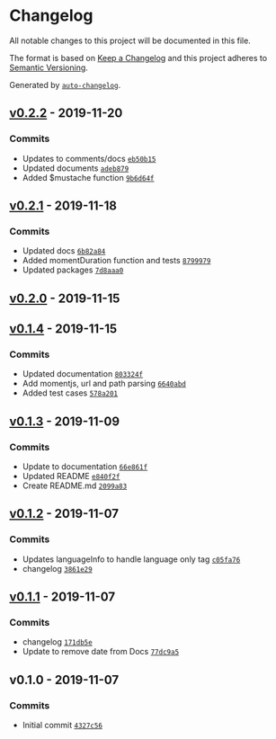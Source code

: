 # Changelog

All notable changes to this project will be documented in this file.

The format is based on [Keep a Changelog](https://keepachangelog.com/en/1.0.0/)
and this project adheres to [Semantic Versioning](https://semver.org/spec/v2.0.0.html).

Generated by [`auto-changelog`](https://github.com/CookPete/auto-changelog).

## [v0.2.2](https://github.com/martinholden-skillsoft/jsonata-extended/compare/v0.2.1...v0.2.2) - 2019-11-20

### Commits

- Updates to comments/docs [`eb50b15`](https://github.com/martinholden-skillsoft/jsonata-extended/commit/eb50b15239b9c5bd6f221d9f7bcb2824697c5767)
- Updated documents [`adeb879`](https://github.com/martinholden-skillsoft/jsonata-extended/commit/adeb87960e42c9176f7172c5de9635acfab82981)
- Added $mustache function [`9b6d64f`](https://github.com/martinholden-skillsoft/jsonata-extended/commit/9b6d64f975bc327f3bb300920b19598912033ae8)

## [v0.2.1](https://github.com/martinholden-skillsoft/jsonata-extended/compare/v0.2.0...v0.2.1) - 2019-11-18

### Commits

- Updated docs [`6b82a84`](https://github.com/martinholden-skillsoft/jsonata-extended/commit/6b82a84dc1073512b6da1fc9b192390c50b194fa)
- Added momentDuration function and tests [`8799979`](https://github.com/martinholden-skillsoft/jsonata-extended/commit/8799979fb8cdd625b6f6601c365385ce0ad944ec)
- Updated packages [`7d8aaa0`](https://github.com/martinholden-skillsoft/jsonata-extended/commit/7d8aaa0524897a78d1b8fe8bb3ea77977fc309ce)

## [v0.2.0](https://github.com/martinholden-skillsoft/jsonata-extended/compare/v0.1.4...v0.2.0) - 2019-11-15

## [v0.1.4](https://github.com/martinholden-skillsoft/jsonata-extended/compare/v0.1.3...v0.1.4) - 2019-11-15

### Commits

- Updated documentation [`803324f`](https://github.com/martinholden-skillsoft/jsonata-extended/commit/803324f5629660a68cad5d30eca6cd7dd7a59b50)
- Add momentjs, url and path parsing [`6640abd`](https://github.com/martinholden-skillsoft/jsonata-extended/commit/6640abd4fc125ba242d5a52f7576301dd9288d78)
- Added test cases [`578a201`](https://github.com/martinholden-skillsoft/jsonata-extended/commit/578a201c416b9c59f86d7240a333037eaaacfdfd)

## [v0.1.3](https://github.com/martinholden-skillsoft/jsonata-extended/compare/v0.1.2...v0.1.3) - 2019-11-09

### Commits

- Update to documentation [`66e861f`](https://github.com/martinholden-skillsoft/jsonata-extended/commit/66e861f7a1ec8fc79ce0c9a171023639f1b0b368)
- Updated README [`e840f2f`](https://github.com/martinholden-skillsoft/jsonata-extended/commit/e840f2fb1a80617404a7a1e26872477c41e96414)
- Create README.md [`2099a83`](https://github.com/martinholden-skillsoft/jsonata-extended/commit/2099a83783905067fa4103cdb5bec75cb8adc51d)

## [v0.1.2](https://github.com/martinholden-skillsoft/jsonata-extended/compare/v0.1.1...v0.1.2) - 2019-11-07

### Commits

- Updates languageInfo to handle language only tag [`c05fa76`](https://github.com/martinholden-skillsoft/jsonata-extended/commit/c05fa76ce7b23b1bf0444a2af15f26728cddf904)
- changelog [`3861e29`](https://github.com/martinholden-skillsoft/jsonata-extended/commit/3861e296cff501a9e383f0a815e0aeb4d45ad3bf)

## [v0.1.1](https://github.com/martinholden-skillsoft/jsonata-extended/compare/v0.1.0...v0.1.1) - 2019-11-07

### Commits

- changelog [`171db5e`](https://github.com/martinholden-skillsoft/jsonata-extended/commit/171db5e601adb1065d60020899780d4d7f96a9f9)
- Update to remove date from Docs [`77dc9a5`](https://github.com/martinholden-skillsoft/jsonata-extended/commit/77dc9a5e2833f7e6cb61cd43423ea4d809580df2)

## v0.1.0 - 2019-11-07

### Commits

- Initial commit [`4327c56`](https://github.com/martinholden-skillsoft/jsonata-extended/commit/4327c56191bf92d339e730ef2bd49f8070e18273)
